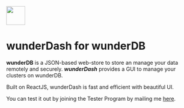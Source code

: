 <img src="https://user-images.githubusercontent.com/36238254/125580769-807c0da3-077f-4dab-910f-21ecf2e814bc.png" height="50px" width="50px" />

# wunderDash for wunderDB

**wunderDB** is a JSON-based web-store to store an manage your data remotely and securely. ***wunderDash*** provides a GUI to manage your clusters on wunderDB. 

Built on ReactJS, wunderDash is fast and efficient with beautiful UI.
<!-- Try out the Release 0.1 Beta by [Creating A cluster](https://wdb.tanmoysg.com/) as accessing wunderDash at [wdb.tanmoysg.com/wdash](https://wdb.tanmoysg.com/wdash) -->
You can test it out by joining the Tester Program by mailing me [here](mailto:mail@tanmoysg.com).
